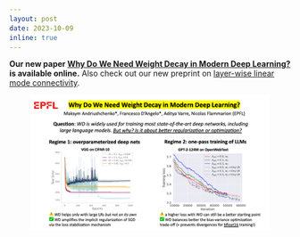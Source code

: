 ```yaml
---
layout: post
date: 2023-10-09 
inline: true
---
```



**Our new paper [Why Do We Need Weight Decay in Modern Deep Learning?](https://arxiv.org/abs/2310.04415) is available online.** Also check out our new preprint on [layer-wise linear mode connectivity](https://arxiv.org/abs/2307.06966).
<div style="text-align: center;">
  <img src="./assets/img/publication_preview/wd_summary_slide.png" width="85%"/>
</div>
